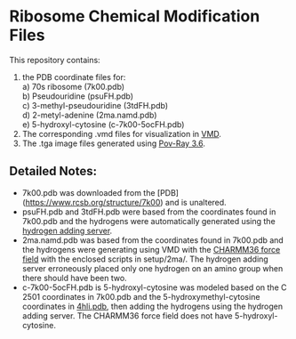 # Ribosome Chemical Modification Files
This repository contains:
1) the PDB coordinate files for:  
    a) 70s ribosome (7k00.pdb)  
    b) Pseudouridine (psuFH.pdb)  
    c) 3-methyl-pseudouridine (3tdFH.pdb)  
    d) 2-metyl-adenine (2ma.namd.pdb)  
    e) 5-hydroxyl-cytosine (c-7k00-5ocFH.pdb)  
2) The corresponding .vmd files for visualization in [VMD](https://www.ks.uiuc.edu/Research/vmd/).
3) The .tga image files generated using [Pov-Ray 3.6](https://www.povray.org/download/linux.php). 

## Detailed Notes:
- 7k00.pdb was downloaded from the [PDB] (https://www.rcsb.org/structure/7k00) and is unaltered.
- psuFH.pdb and 3tdFH.pdb were based from the coordinates found in 7k00.pdb and the hydrogens were automatically generated using the [hydrogen adding server](http://molprobity.biochem.duke.edu/).
- 2ma.namd.pdb was based from the coordinates found in 7k00.pdb and the hydrogens were generating using VMD with the [CHARMM36 force field](http://mackerell.umaryland.edu/charmm_ff.shtml#charmm) with the enclosed scripts in setup/2ma/. The hydrogen adding server erroneously placed only one hydrogen on an amino group when there should have been two.
- c-7k00-5ocFH.pdb is 5-hydroxyl-cytosine was modeled based on the C 2501 coordinates in 7k00.pdb and the 5-hydroxymethyl-cytosine coordinates in [4hli.pdb](https://www.rcsb.org/structure/4HLI), then adding the hydrogens using the hydrogen adding server. The CHARMM36 force field does not have 5-hydroxyl-cytosine.
